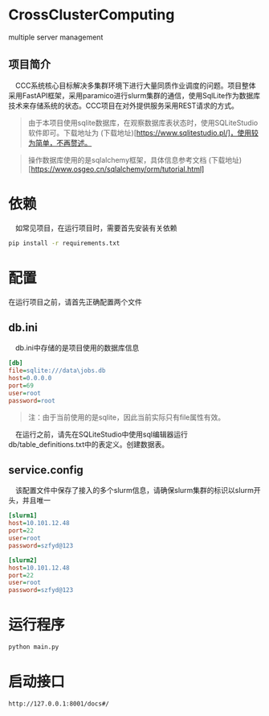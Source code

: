 
# CrossClusterComputing
multiple server management

## 项目简介
&emsp;CCC系统核心目标解决多集群环境下进行大量同质作业调度的问题。项目整体采用FastAPI框架，采用paramico进行slurm集群的通信，使用SqlLite作为数据库技术来存储系统的状态。CCC项目在对外提供服务采用REST请求的方式。
> 由于本项目使用sqlite数据库，在观察数据库表状态时，使用SQLiteStudio软件即可。下载地址为 (下载地址)[https://www.sqlitestudio.pl/]，使用较为简单，不再赘述。

> 操作数据库使用的是sqlalchemy框架，具体信息参考文档 (下载地址)[https://www.osgeo.cn/sqlalchemy/orm/tutorial.html]
>

# 依赖
&emsp;如常见项目，在运行项目时，需要首先安装有关依赖
```bash
pip install -r requirements.txt
```
# 配置
在运行项目之前，请首先正确配置两个文件
## db.ini
&emsp;db.ini中存储的是项目使用的数据库信息
```ini
[db]
file=sqlite:///data\jobs.db
host=0.0.0.0
port=69
user=root
password=root
```
> 注：由于当前使用的是sqlite，因此当前实际只有file属性有效。

&emsp;在运行之前，请先在SQLiteStudio中使用sql编辑器运行db/table_definitions.txt中的表定义。创建数据表。
## service.config
&emsp;该配置文件中保存了接入的多个slurm信息，请确保slurm集群的标识以slurm开头，并且唯一

```ini
[slurm1]
host=10.101.12.48
port=22
user=root
password=szfyd@123

[slurm2]
host=10.101.12.48
port=22
user=root
password=szfyd@123
```
# 运行程序
```bash
python main.py
```

# 启动接口
```bash
http://127.0.0.1:8001/docs#/
```


